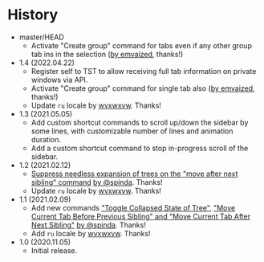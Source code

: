# History

 - master/HEAD
   * Activate "Create group" command for tabs even if any other group tab ins in the selection ([by emvaized](https://github.com/piroor/tst-more-tree-commands/pull/18), thanks!)
 - 1.4 (2022.04.22)
   * Register self to TST to allow receiving full tab information on private windows via API.
   * Activate "Create group" command for single tab also ([by emvaized](https://github.com/piroor/tst-more-tree-commands/pull/18), thanks!)
   * Update `ru` locale by [wvxwxvw](https://github.com/wvxwxvw). Thanks!
 - 1.3 (2021.05.05)
   * Add custom shortcut commands to scroll up/down the sidebar by some lines, with customizable number of lines and animation duration.
   * Add a custom shortcut command to stop in-progress scroll of the sidebar.
 - 1.2 (2021.02.12)
   * [Suppress needless expansion of trees on the "move after next sibling" command](https://github.com/piroor/tst-more-tree-commands/pull/7) [by @spinda](https://github.com/spinda). Thanks!
   * Update `ru` locale by [wvxwxvw](https://github.com/wvxwxvw). Thanks!
 - 1.1 (2021.02.09)
   * Add new commands ["Toggle Collapsed State of Tree"](https://github.com/piroor/tst-more-tree-commands/pull/6), ["Move Current Tab Before Previous Sibling" and "Move Current Tab After Next Sibling"](https://github.com/piroor/tst-more-tree-commands/pull/5) [by @spinda](https://github.com/spinda). Thanks!
   * Add `ru` locale by [wvxwxvw](https://github.com/wvxwxvw). Thanks!
 - 1.0 (2020.11.05)
   * Initial release.
